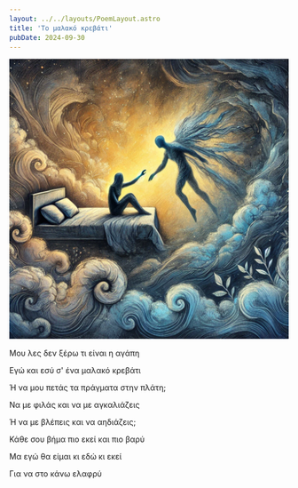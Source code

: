 ```yaml
---
layout: ../../layouts/PoemLayout.astro
title: 'Το μαλακό κρεβάτι'
pubDate: 2024-09-30
---
```

![An image of two entities trying to hold hands while the one has multiple strings pulling from it's back.](../../images/to-malako-krevati.webp)

Μου λες δεν ξέρω τι είναι η αγάπη

Εγώ και εσύ σ' ένα μαλακό κρεβάτι

Ή να μου πετάς τα πράγματα στην πλάτη;

Να με φιλάς και να με αγκαλιάζεις

Ή να με βλέπεις και να αηδιάζεις;

Κάθε σου βήμα πιο εκεί και πιο βαρύ

Μα εγώ θα είμαι κι εδώ κι εκεί

Για να στο κάνω ελαφρύ
